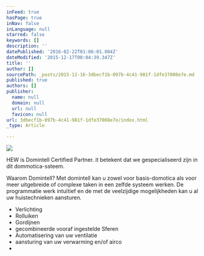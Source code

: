 ```yaml
---
inFeed: true
hasPage: true
inNav: false
inLanguage: null
starred: false
keywords: []
description: ''
datePublished: '2016-02-22T01:06:01.804Z'
dateModified: '2015-12-17T00:04:39.347Z'
title: ''
author: []
sourcePath: _posts/2015-12-16-3dbecf1b-097b-4c41-981f-1dfe37008e7e.md
published: true
authors: []
publisher:
  name: null
  domain: null
  url: null
  favicon: null
url: 3dbecf1b-097b-4c41-981f-1dfe37008e7e/index.html
_type: Article

---
```

![](https://s3-us-west-2.amazonaws.com/the-grid-img/p/1f4299fc2a41af892f2870026a09efa859478bd4.png)

HEW is Domintell Certified Partner. it betekent dat we gespecialiseerd zijn in dit dommotica-ssteem. 

Waarom Domintell? Met domintell kan u zowel voor basis-domotica als voor meer uitgebreide of complexe taken in een zelfde systeem werken. De programmatie werk intuïtief en de met de veelzijdige mogelijkheden kan u al uw huistechnieken aansturen.

* Verlichting
* Rolluiken
* Gordijnen
* gecombineerde vooraf ingestelde Sferen
* Automatisering van uw ventilatie
* aansturing van uw verwarming en/of airco
*